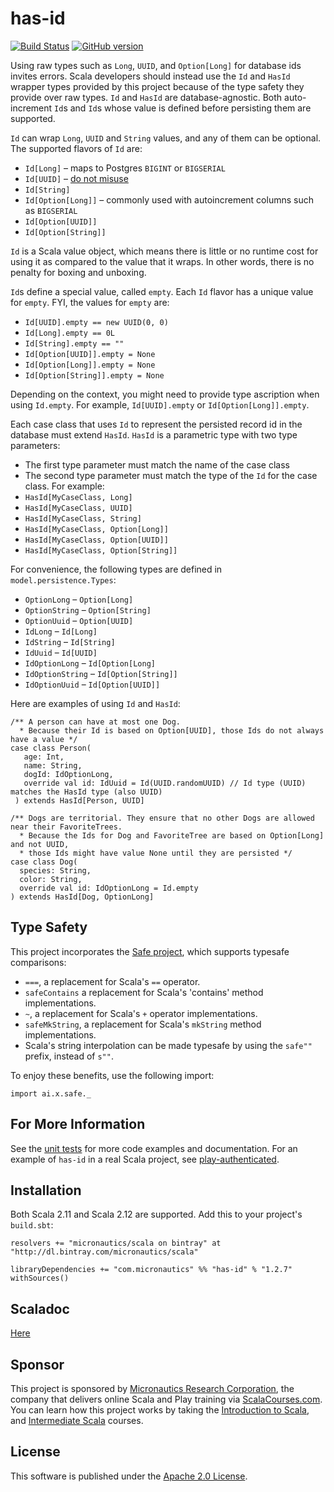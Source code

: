 # has-id

[![Build Status](https://travis-ci.org/mslinn/has-id.svg?branch=master)](https://travis-ci.org/mslinn/has-id)
[![GitHub version](https://badge.fury.io/gh/mslinn%2Fhas-id.svg)](https://badge.fury.io/gh/mslinn%2Fhas-id)

Using raw types such as `Long`, `UUID`, and `Option[Long]` for database ids invites errors.
Scala developers should instead use the `Id` and `HasId` wrapper types provided by this project
because of the type safety they provide over raw types.
`Id` and `HasId` are database-agnostic.
Both auto-increment `Id`s and `Id`s whose value is defined before persisting them are supported.

`Id` can wrap `Long`, `UUID` and `String` values, and any of them can be optional.
The supported flavors of `Id` are: 

  * `Id[Long]` &ndash; maps to Postgres `BIGINT` or `BIGSERIAL`
  * `Id[UUID]` &ndash; [do not misuse](https://tomharrisonjr.com/uuid-or-guid-as-primary-keys-be-careful-7b2aa3dcb439)
  * `Id[String]`
  * `Id[Option[Long]]` &ndash; commonly used with autoincrement columns such as `BIGSERIAL`
  * `Id[Option[UUID]]`
  * `Id[Option[String]]`

`Id` is a Scala value object, which means there is little or no runtime cost for using it as compared to the value that it wraps.
In other words, there is no penalty for boxing and unboxing.
  
`Id`s define a special value, called `empty`.
Each `Id` flavor has a unique value for `empty`.
FYI, the values for `empty` are:

  * `Id[UUID].empty == new UUID(0, 0)`
  * `Id[Long].empty == 0L`
  * `Id[String].empty == ""`
  * `Id[Option[UUID]].empty = None`
  * `Id[Option[Long]].empty = None`
  * `Id[Option[String]].empty = None`

Depending on the context, you might need to provide type ascription when using `Id.empty`.
For example, `Id[UUID].empty` or `Id[Option[Long]].empty`.

Each case class that uses `Id` to represent the persisted record id in the database must extend `HasId`.
`HasId` is a parametric type with two type parameters:
  * The first type parameter must match the name of the case class
  * The second type parameter must match the type of the `Id` for the case class.
For example: 
  * `HasId[MyCaseClass, Long]`
  * `HasId[MyCaseClass, UUID]`
  * `HasId[MyCaseClass, String]`
  * `HasId[MyCaseClass, Option[Long]]`
  * `HasId[MyCaseClass, Option[UUID]]`
  * `HasId[MyCaseClass, Option[String]]`

For convenience, the following types are defined in `model.persistence.Types`:
  * `OptionLong`     &ndash; `Option[Long]`
  * `OptionString`   &ndash; `Option[String]`
  * `OptionUuid`     &ndash; `Option[UUID]`
  * `IdLong`         &ndash; `Id[Long]`
  * `IdString`       &ndash; `Id[String]`
  * `IdUuid`         &ndash; `Id[UUID]`
  * `IdOptionLong`   &ndash; `Id[Option[Long]`
  * `IdOptionString` &ndash; `Id[Option[String]]`
  * `IdOptionUuid`   &ndash; `Id[Option[UUID]]`

Here are examples of using `Id` and `HasId`:
 
```
/** A person can have at most one Dog. 
  * Because their Id is based on Option[UUID], those Ids do not always have a value */
case class Person(
   age: Int,
   name: String,
   dogId: IdOptionLong,
   override val id: IdUuid = Id(UUID.randomUUID) // Id type (UUID) matches the HasId type (also UUID)
 ) extends HasId[Person, UUID]

/** Dogs are territorial. They ensure that no other Dogs are allowed near their FavoriteTrees.
  * Because the Ids for Dog and FavoriteTree are based on Option[Long] and not UUID, 
  * those Ids might have value None until they are persisted */
case class Dog(
  species: String,
  color: String,
  override val id: IdOptionLong = Id.empty
) extends HasId[Dog, OptionLong]
```

## Type Safety
This project incorporates the [Safe project](https://github.com/xdotai/safe), which supports typesafe comparisons:
 * `===`, a replacement for Scala's `==` operator.
 * `safeContains` a replacement for Scala's 'contains' method implementations.
 * `~`, a replacement for Scala's `+` operator implementations.
 * `safeMkString`, a replacement for Scala's `mkString` method implementations.
 * Scala's string interpolation can be made typesafe by using the `safe""` prefix, instead of `s""`.
 
To enjoy these benefits, use the following import:

    import ai.x.safe._

## For More Information
See the [unit tests](https://github.com/mslinn/has-id/blob/master/src/test/scala/IdTest.scala#L32-L62) 
for more code examples and documentation.
For an example of `has-id` in a real Scala project, see [play-authenticated](https://github.com/mslinn/play-authenticated/).

## Installation
Both Scala 2.11 and Scala 2.12 are supported.
Add this to your project's `build.sbt`:

    resolvers += "micronautics/scala on bintray" at "http://dl.bintray.com/micronautics/scala"

    libraryDependencies += "com.micronautics" %% "has-id" % "1.2.7" withSources()

## Scaladoc
[Here](http://mslinn.github.io/has-id/latest/api/#model.persistence.package)

## Sponsor
This project is sponsored by [Micronautics Research Corporation](http://www.micronauticsresearch.com/),
the company that delivers online Scala and Play training via [ScalaCourses.com](http://www.ScalaCourses.com).
You can learn how this project works by taking the [Introduction to Scala](http://www.ScalaCourses.com/showCourse/40),
and [Intermediate Scala](http://www.ScalaCourses.com/showCourse/45) courses.

## License
This software is published under the [Apache 2.0 License](http://www.apache.org/licenses/LICENSE-2.0.html).
